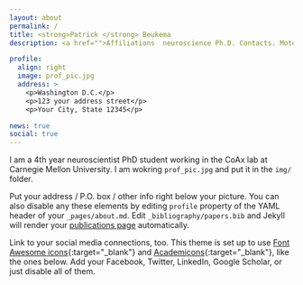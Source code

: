 ```yaml
---
layout: about
permalink: /
title: <strong>Patrick </strong> Beukema
description: <a href="">Affiliations  neuroscience Ph.D. Contacts. Moto. Etc. s</a>

profile:
  align: right
  image: prof_pic.jpg
  address: >
    <p>Washington D.C.</p>
    <p>123 your address street</p>
    <p>Your City, State 12345</p>

news: true
social: true
---
```


I am a 4th year neuroscientist PhD student working in the CoAx lab at Carnegie Mellon University. I am wokring `prof_pic.jpg` and put it in the `img/` folder.

Put your address / P.O. box / other info right below your picture. You can also disable any these elements by editing `profile` property of the YAML header of your `_pages/about.md`. Edit `_bibliography/papers.bib` and Jekyll will render your [publications page](/al-folio/publications/) automatically.

Link to your social media connections, too. This theme is set up to use [Font Awesome icons](http://fortawesome.github.io/Font-Awesome/){:target="\_blank"} and [Academicons](https://jpswalsh.github.io/academicons/){:target="\_blank"}, like the ones below. Add your Facebook, Twitter, LinkedIn, Google Scholar, or just disable all of them.
